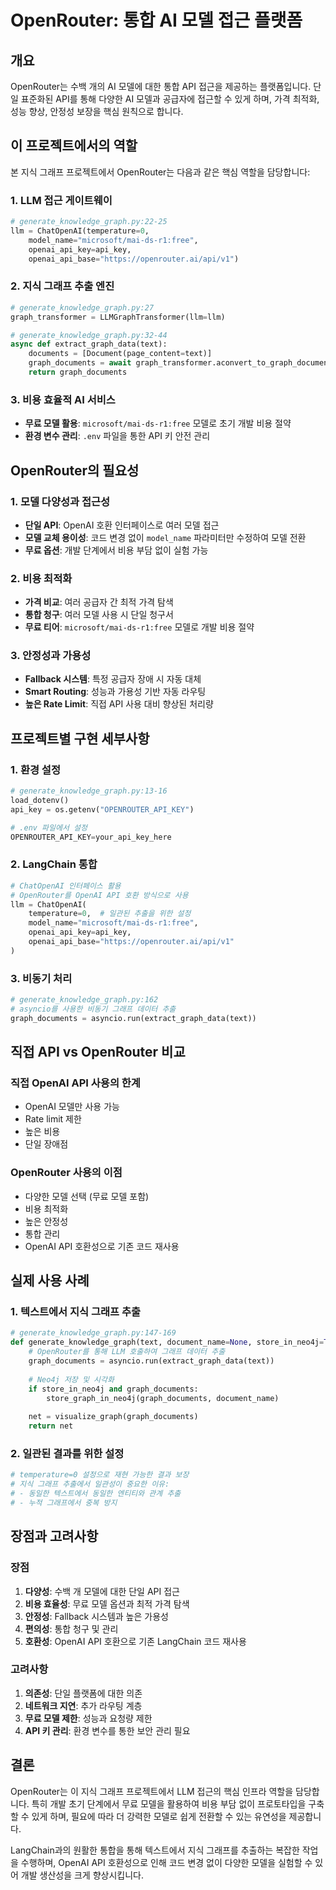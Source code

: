 # OpenRouter: 통합 AI 모델 접근 플랫폼

## 개요

OpenRouter는 수백 개의 AI 모델에 대한 통합 API 접근을 제공하는 플랫폼입니다. 단일 표준화된 API를 통해 다양한 AI 모델과 공급자에 접근할 수 있게 하며, 가격 최적화, 성능 향상, 안정성 보장을 핵심 원칙으로 합니다.

## 이 프로젝트에서의 역할

본 지식 그래프 프로젝트에서 OpenRouter는 다음과 같은 핵심 역할을 담당합니다:

### 1. LLM 접근 게이트웨이
```python
# generate_knowledge_graph.py:22-25
llm = ChatOpenAI(temperature=0, 
    model_name="microsoft/mai-ds-r1:free",
    openai_api_key=api_key,
    openai_api_base="https://openrouter.ai/api/v1")
```

### 2. 지식 그래프 추출 엔진
```python
# generate_knowledge_graph.py:27
graph_transformer = LLMGraphTransformer(llm=llm)

# generate_knowledge_graph.py:32-44
async def extract_graph_data(text):
    documents = [Document(page_content=text)]
    graph_documents = await graph_transformer.aconvert_to_graph_documents(documents)
    return graph_documents
```

### 3. 비용 효율적 AI 서비스
- **무료 모델 활용**: `microsoft/mai-ds-r1:free` 모델로 초기 개발 비용 절약
- **환경 변수 관리**: `.env` 파일을 통한 API 키 안전 관리

## OpenRouter의 필요성

### 1. 모델 다양성과 접근성
- **단일 API**: OpenAI 호환 인터페이스로 여러 모델 접근
- **모델 교체 용이성**: 코드 변경 없이 `model_name` 파라미터만 수정하여 모델 전환
- **무료 옵션**: 개발 단계에서 비용 부담 없이 실험 가능

### 2. 비용 최적화
- **가격 비교**: 여러 공급자 간 최적 가격 탐색
- **통합 청구**: 여러 모델 사용 시 단일 청구서
- **무료 티어**: `microsoft/mai-ds-r1:free` 모델로 개발 비용 절약

### 3. 안정성과 가용성
- **Fallback 시스템**: 특정 공급자 장애 시 자동 대체
- **Smart Routing**: 성능과 가용성 기반 자동 라우팅
- **높은 Rate Limit**: 직접 API 사용 대비 향상된 처리량

## 프로젝트별 구현 세부사항

### 1. 환경 설정
```python
# generate_knowledge_graph.py:13-16
load_dotenv()
api_key = os.getenv("OPENROUTER_API_KEY")

# .env 파일에서 설정
OPENROUTER_API_KEY=your_api_key_here
```

### 2. LangChain 통합
```python
# ChatOpenAI 인터페이스 활용
# OpenRouter를 OpenAI API 호환 방식으로 사용
llm = ChatOpenAI(
    temperature=0,  # 일관된 추출을 위한 설정
    model_name="microsoft/mai-ds-r1:free",
    openai_api_key=api_key,
    openai_api_base="https://openrouter.ai/api/v1"
)
```

### 3. 비동기 처리
```python
# generate_knowledge_graph.py:162
# asyncio를 사용한 비동기 그래프 데이터 추출
graph_documents = asyncio.run(extract_graph_data(text))
```

## 직접 API vs OpenRouter 비교

### 직접 OpenAI API 사용의 한계
- OpenAI 모델만 사용 가능
- Rate limit 제한
- 높은 비용
- 단일 장애점

### OpenRouter 사용의 이점
- 다양한 모델 선택 (무료 모델 포함)
- 비용 최적화
- 높은 안정성
- 통합 관리
- OpenAI API 호환성으로 기존 코드 재사용

## 실제 사용 사례

### 1. 텍스트에서 지식 그래프 추출
```python
# generate_knowledge_graph.py:147-169
def generate_knowledge_graph(text, document_name=None, store_in_neo4j=True):
    # OpenRouter를 통해 LLM 호출하여 그래프 데이터 추출
    graph_documents = asyncio.run(extract_graph_data(text))
    
    # Neo4j 저장 및 시각화
    if store_in_neo4j and graph_documents:
        store_graph_in_neo4j(graph_documents, document_name)
    
    net = visualize_graph(graph_documents)
    return net
```

### 2. 일관된 결과를 위한 설정
```python
# temperature=0 설정으로 재현 가능한 결과 보장
# 지식 그래프 추출에서 일관성이 중요한 이유:
# - 동일한 텍스트에서 동일한 엔티티와 관계 추출
# - 누적 그래프에서 중복 방지
```

## 장점과 고려사항

### 장점
1. **다양성**: 수백 개 모델에 대한 단일 API 접근
2. **비용 효율성**: 무료 모델 옵션과 최적 가격 탐색
3. **안정성**: Fallback 시스템과 높은 가용성
4. **편의성**: 통합 청구 및 관리
5. **호환성**: OpenAI API 호환으로 기존 LangChain 코드 재사용

### 고려사항
1. **의존성**: 단일 플랫폼에 대한 의존
2. **네트워크 지연**: 추가 라우팅 계층
3. **무료 모델 제한**: 성능과 요청량 제한
4. **API 키 관리**: 환경 변수를 통한 보안 관리 필요

## 결론

OpenRouter는 이 지식 그래프 프로젝트에서 LLM 접근의 핵심 인프라 역할을 담당합니다. 특히 개발 초기 단계에서 무료 모델을 활용하여 비용 부담 없이 프로토타입을 구축할 수 있게 하며, 필요에 따라 더 강력한 모델로 쉽게 전환할 수 있는 유연성을 제공합니다.

LangChain과의 원활한 통합을 통해 텍스트에서 지식 그래프를 추출하는 복잡한 작업을 수행하며, OpenAI API 호환성으로 인해 코드 변경 없이 다양한 모델을 실험할 수 있어 개발 생산성을 크게 향상시킵니다.